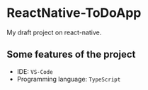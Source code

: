 # ReactNative-ToDoApp
My draft project on react-native.

## Some features of the project
- IDE: `VS-Code`
- Programming language: `TypeScript` 
